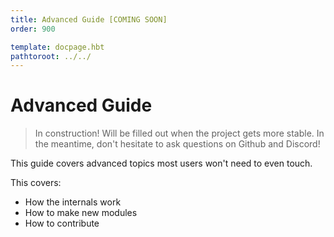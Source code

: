 ```yaml
---
title: Advanced Guide [COMING SOON]
order: 900

template: docpage.hbt
pathtoroot: ../../
---
```


# Advanced Guide

> In construction! Will be filled out when the project gets more stable. In the meantime, don't hesitate to ask questions on Github and Discord!

This guide covers advanced topics most users won't need to even touch.

This covers:
- How the internals work
- How to make new modules
- How to contribute

<!-- how to contribute, module dev, parser, engine loop -->
